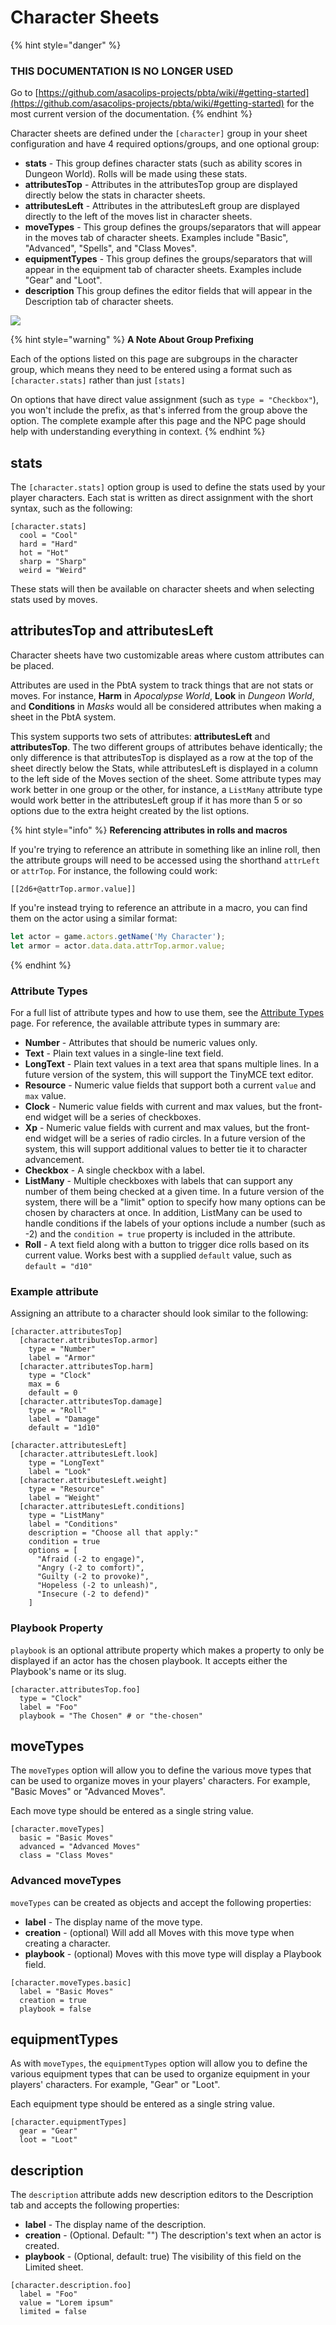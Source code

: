 # Character Sheets

{% hint style="danger" %}
### THIS DOCUMENTATION IS NO LONGER USED

Go to [https://github.com/asacolips-projects/pbta/wiki/#getting-started](https://github.com/asacolips-projects/pbta/wiki/#getting-started) for the most current version of the documentation.
{% endhint %}

Character sheets are defined under the `[character]` group in your sheet configuration and have 4 required options/groups, and one optional group:

* **stats** - This group defines character stats (such as ability scores in Dungeon World). Rolls will be made using these stats.
* **attributesTop** - Attributes in the attributesTop group are displayed directly below the stats in character sheets.
* **attributesLeft** - Attributes in the attributesLeft group are displayed directly to the left of the moves list in character sheets.
* **moveTypes** - This group defines the groups/separators that will appear in the moves tab of character sheets. Examples include "Basic", "Advanced", "Spells", and "Class Moves".
* **equipmentTypes** - This group defines the groups/separators that will appear in the equipment tab of character sheets. Examples include "Gear" and "Loot".
* **description** This group defines the editor fields that will appear in the Description tab of character sheets.

![](<.gitbook/assets/image (6).png>)

{% hint style="warning" %}
**A Note About Group Prefixing**

Each of the options listed on this page are subgroups in the character group, which means they need to be entered using a format such as `[character.stats]` rather than just `[stats]`

On options that have direct value assignment (such as `type = "Checkbox"`), you won't include the prefix, as that's inferred from the group above the option. The complete example after this page and the NPC page should help with understanding everything in context.
{% endhint %}

## stats

The `[character.stats]` option group is used to define the stats used by your player characters. Each stat is written as direct assignment with the short syntax, such as the following:

```
[character.stats]
  cool = "Cool"
  hard = "Hard"
  hot = "Hot"
  sharp = "Sharp"
  weird = "Weird"
```

These stats will then be available on character sheets and when selecting stats used by moves.

## attributesTop and attributesLeft

Character sheets have two customizable areas where custom attributes can be placed.

Attributes are used in the PbtA system to track things that are not stats or moves. For instance, **Harm** in _Apocalypse World_, **Look** in _Dungeon World_, and **Conditions** in _Masks_ would all be considered attributes when making a sheet in the PbtA system.

This system supports two sets of attributes: **attributesLeft** and **attributesTop**. The two different groups of attributes behave identically; the only difference is that attributesTop is displayed as a row at the top of the sheet directly below the Stats, while attributesLeft is displayed in a column to the left side of the Moves section of the sheet. Some attribute types may work better in one group or the other, for instance, a `ListMany` attribute type would work better in the attributesLeft group if it has more than 5 or so options due to the extra height created by the list options.

{% hint style="info" %}
**Referencing attributes in rolls and macros**

If you're trying to reference an attribute in something like an inline roll, then the attribute groups will need to be accessed using the shorthand `attrLeft` or `attrTop`. For instance, the following could work:

```
[[2d6+@attrTop.armor.value]]
```

If you're instead trying to reference an attribute in a macro, you can find them on the actor using a similar format:

```javascript
let actor = game.actors.getName('My Character');
let armor = actor.data.data.attrTop.armor.value;
```
{% endhint %}

### Attribute Types

For a full list of attribute types and how to use them, see the [Attribute Types](configuration-reference-1/attribute-types.md) page. For reference, the available attribute types in summary are:

* **Number** - Attributes that should be numeric values only.
* **Text** - Plain text values in a single-line text field.
* **LongText** - Plain text values in a text area that spans multiple lines. In a future version of the system, this will support the TinyMCE text editor.
* **Resource** - Numeric value fields that support both a current `value` and `max` value.
* **Clock** - Numeric value fields with current and max values, but the front-end widget will be a series of checkboxes.
* **Xp** - Numeric value fields with current and max values, but the front-end widget will be a series of radio circles. In a future version of the system, this will support additional values to better tie it to character advancement.
* **Checkbox** - A single checkbox with a label.
* **ListMany** - Multiple checkboxes with labels that can support any number of them being checked at a given time. In a future version of the system, there will be a "limit" option to specify how many options can be chosen by characters at once. In addition, ListMany can be used to handle conditions if the labels of your options include a number (such as -2) and the `condition = true` property is included in the attribute.
* **Roll** - A text field along with a button to trigger dice rolls based on its current value. Works best with a supplied `default` value, such as `default = "d10"`

### Example attribute

Assigning an attribute to a character should look similar to the following:

```
[character.attributesTop]
  [character.attributesTop.armor]
    type = "Number"
    label = "Armor"
  [character.attributesTop.harm]
    type = "Clock"
    max = 6
    default = 0
  [character.attributesTop.damage]
    type = "Roll"
    label = "Damage"
    default = "1d10"

[character.attributesLeft]
  [character.attributesLeft.look]
    type = "LongText"
    label = "Look"
  [character.attributesLeft.weight]
    type = "Resource"
    label = "Weight"
  [character.attributesLeft.conditions]
    type = "ListMany"
    label = "Conditions"
    description = "Choose all that apply:"
    condition = true
    options = [
      "Afraid (-2 to engage)",
      "Angry (-2 to comfort)",
      "Guilty (-2 to provoke)",
      "Hopeless (-2 to unleash)",
      "Insecure (-2 to defend)"
    ]

```

### Playbook Property

`playbook` is an optional attribute property which makes a property to only be displayed if an actor has the chosen playbook. It accepts either the Playbook's name or its slug.

```
[character.attributesTop.foo]
  type = "Clock"
  label = "Foo"
  playbook = "The Chosen" # or "the-chosen"
```

## moveTypes

The `moveTypes` option will allow you to define the various move types that can be used to organize moves in your players' characters. For example, "Basic Moves" or "Advanced Moves".

Each move type should be entered as a single string value.

```
[character.moveTypes]
  basic = "Basic Moves"
  advanced = "Advanced Moves"
  class = "Class Moves"
```

### Advanced moveTypes

`moveTypes` can be created as objects and accept the following properties:

* **label** - The display name of the move type.
* **creation** - (optional) Will add all Moves with this move type when creating a character.
* **playbook** - (optional) Moves with this move type will display a Playbook field.

```
[character.moveTypes.basic]
  label = "Basic Moves"
  creation = true
  playbook = false
```

## equipmentTypes

As with `moveTypes`, the `equipmentTypes` option will allow you to define the various equipment types that can be used to organize equipment in your players' characters. For example, "Gear" or "Loot".

Each equipment type should be entered as a single string value.

```
[character.equipmentTypes]
  gear = "Gear"
  loot = "Loot"
```

## description

The `description` attribute adds new description editors to the Description tab and accepts the following properties:

* **label** - The display name of the description.
* **creation** - (Optional. Default: "") The description's text when an actor is created.
* **playbook** - (Optional, default: true) The visibility of this field on the Limited sheet.

```
[character.description.foo]
  label = "Foo"
  value = "Lorem ipsum"
  limited = false
```
